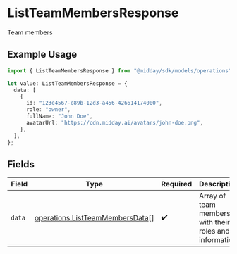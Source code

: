 # ListTeamMembersResponse

Team members

## Example Usage

```typescript
import { ListTeamMembersResponse } from "@midday/sdk/models/operations";

let value: ListTeamMembersResponse = {
  data: [
    {
      id: "123e4567-e89b-12d3-a456-426614174000",
      role: "owner",
      fullName: "John Doe",
      avatarUrl: "https://cdn.midday.ai/avatars/john-doe.png",
    },
  ],
};
```

## Fields

| Field                                                                              | Type                                                                               | Required                                                                           | Description                                                                        |
| ---------------------------------------------------------------------------------- | ---------------------------------------------------------------------------------- | ---------------------------------------------------------------------------------- | ---------------------------------------------------------------------------------- |
| `data`                                                                             | [operations.ListTeamMembersData](../../models/operations/listteammembersdata.md)[] | :heavy_check_mark:                                                                 | Array of team members with their roles and information                             |